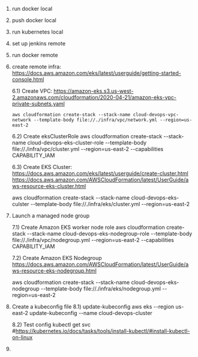 1.  run docker local
2.  push docker local
3.  run kubernetes local
4.  set up jenkins remote
5.  run docker remote
6.  create remote infra:
    https://docs.aws.amazon.com/eks/latest/userguide/getting-started-console.html

    6.1) Create VPC:
    https://amazon-eks.s3.us-west-2.amazonaws.com/cloudformation/2020-04-21/amazon-eks-vpc-private-subnets.yaml

        aws cloudformation create-stack --stack-name cloud-devops-vpc-network --template-body file://./infra/vpc/network.yml --region=us-east-2

    6.2) Create eksClusterRole
        aws cloudformation create-stack --stack-name cloud-devops-eks-cluster-role --template-body file://./infra/vpc/cluster.yml --region=us-east-2 --capabilities CAPABILITY_IAM


    6.3) Create EKS Cluster:
    https://docs.aws.amazon.com/eks/latest/userguide/create-cluster.html
    https://docs.aws.amazon.com/AWSCloudFormation/latest/UserGuide/aws-resource-eks-cluster.html

    aws cloudformation create-stack --stack-name cloud-devops-eks-culster --template-body file://./infra/eks/cluster.yml --region=us-east-2


7. Launch a managed node group

   7.1) Create Amazon EKS worker node role
   aws cloudformation create-stack --stack-name cloud-devops-eks-nodegroup-role --template-body file://./infra/vpc/nodegroup.yml --region=us-east-2 --capabilities CAPABILITY_IAM

   7.2) Create Amazon EKS Nodegroup
   https://docs.aws.amazon.com/AWSCloudFormation/latest/UserGuide/aws-resource-eks-nodegroup.html

   aws cloudformation create-stack --stack-name cloud-devops-eks-nodegroup --template-body file://./infra/eks/nodegroup.yml --region=us-east-2

8. Create a kubeconfig file
   8.1) update-kubeconfig
   aws eks --region us-east-2 update-kubeconfig --name cloud-devops-cluster

   8.2) Test config
   kubectl get svc
   #https://kubernetes.io/docs/tasks/tools/install-kubectl/#install-kubectl-on-linux

9. 
